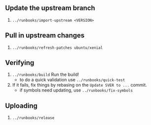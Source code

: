 ## Update the upstream branch

1. `../runbooks/import-upstream <VERSION>`

## Pull in upstream changes

1. `../runbooks/refresh-patches ubuntu/xenial`

## Verifying

1. `../runbooks/build`  Run the build!
    - to do a quick validation use `../runbooks/quick-test`
1. If it fails, fix things by rebasing on the `Update SVER to ...` commit.
    - if symbols need updating, use `../runbooks/fix-symbols`

## Uploading

1. `../runbooks/release`
